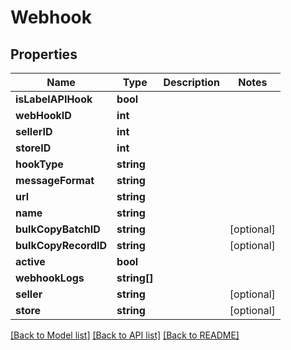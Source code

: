 # Webhook

## Properties
Name | Type | Description | Notes
------------ | ------------- | ------------- | -------------
**isLabelAPIHook** | **bool** |  | 
**webHookID** | **int** |  | 
**sellerID** | **int** |  | 
**storeID** | **int** |  | 
**hookType** | **string** |  | 
**messageFormat** | **string** |  | 
**url** | **string** |  | 
**name** | **string** |  | 
**bulkCopyBatchID** | **string** |  | [optional] 
**bulkCopyRecordID** | **string** |  | [optional] 
**active** | **bool** |  | 
**webhookLogs** | **string[]** |  | 
**seller** | **string** |  | [optional] 
**store** | **string** |  | [optional] 

[[Back to Model list]](../README.md#documentation-for-models) [[Back to API list]](../README.md#documentation-for-api-endpoints) [[Back to README]](../README.md)



